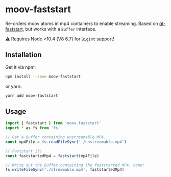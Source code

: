 # moov-faststart

Re-orders moov atoms in mp4 containers to enable streaming. Based on [qt-faststart](https://github.com/FFmpeg/FFmpeg/blob/master/tools/qt-faststart.c), but works with a `Buffer` interface.

⚠️ Requires Node >10.4 (V8 6.7) for `BigInt` support!

## Installation

Get it via npm:
```sh
npm install --save moov-faststart
```
or yarn:
```sh
yarn add moov-faststart
```

## Usage

```js
import { faststart } from 'moov-faststart'
import * as fs from 'fs'

// Get a Buffer containing unstreamable MP4...
const mp4File = fs.readFileSync('./unstreamable.mp4')

// Faststart it!
const faststartedMp4 = faststart(mp4File)

// Write out the Buffer containing the faststarted MP4. Done!
fs.writeFileSync('./streamable.mp4', faststartedMp4)
```
